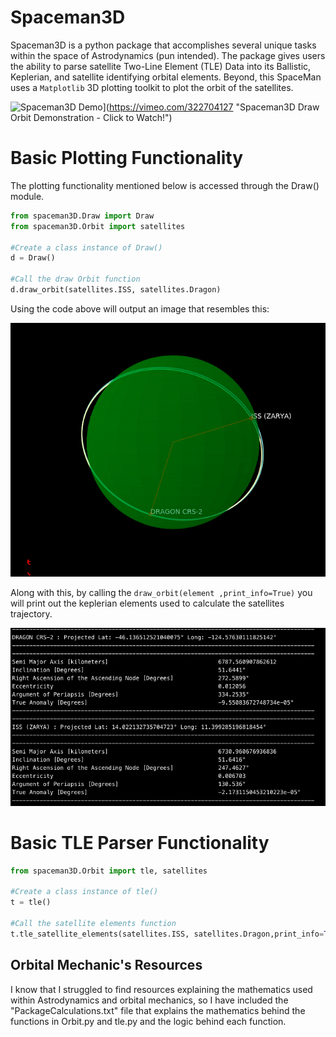 # Spaceman3D

Spaceman3D is a python package that accomplishes several unique tasks within the space of Astrodynamics (pun intended). The package gives users the ability to parse satellite Two-Line Element (TLE) Data into its Ballistic, Keplerian, and satellite identifying orbital elements. Beyond, this SpaceMan uses a `Matplotlib` 3D plotting toolkit to plot the orbit of the satellites.

![Spaceman3D Demo](https://i.imgur.com/W41jW2o.png)](https://vimeo.com/322704127 "Spaceman3D Draw Orbit Demonstration - Click to Watch!")

# Basic Plotting Functionality

The plotting functionality mentioned below is accessed through the Draw() module.

```python
from spaceman3D.Draw import Draw
from spaceman3D.Orbit import satellites

#Create a class instance of Draw()
d = Draw()

#Call the draw Orbit function
d.draw_orbit(satellites.ISS, satellites.Dragon)
```

Using the code above will output an image that resembles this:

![alt text](./info/img/ISS_Dragon.png)

Along with this, by calling the `draw_orbit(element ,print_info=True)` you will print out the keplerian elements used to calculate the satellites trajectory.

![alt text](./info/img/example_output.png)

# Basic TLE Parser Functionality

```python
from spaceman3D.Orbit import tle, satellites

#Create a class instance of tle()
t = tle()

#Call the satellite elements function
t.tle_satellite_elements(satellites.ISS, satellites.Dragon,print_info=True)
```

## Orbital Mechanic's Resources
I know that I struggled to find resources explaining the mathematics used within Astrodynamics and orbital mechanics, so I have included the "PackageCalculations.txt" file that explains the mathematics behind the functions in Orbit.py and tle.py and the logic behind each function.
